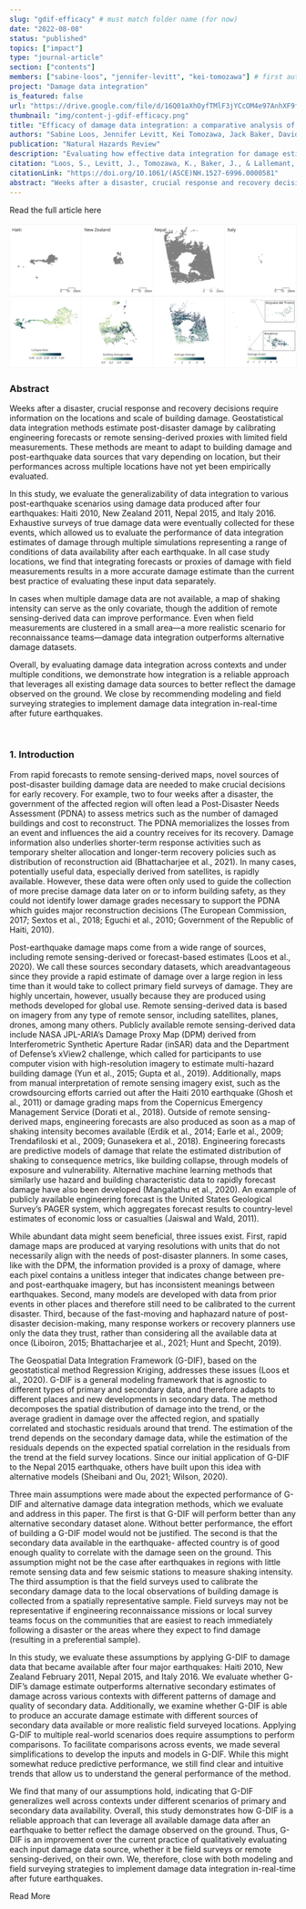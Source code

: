 ```yaml
---
slug: "gdif-efficacy" # must match folder name (for now)
date: "2022-08-08"
status: "published"
topics: ["impact"]
type: "journal-article"
section: ["contents"]
members: ["sabine-loos", "jennifer-levitt", "kei-tomozawa"] # first author's image will show
project: "Damage data integration"
is_featured: false
url: "https://drive.google.com/file/d/16Q01aXhOyfTMlF3jYCcOM4e97AnhXF9f/view?usp=share_link"
thumbnail: "img/content-j-gdif-efficacy.png"
title: "Efficacy of damage data integration: a comparative analysis of four major earthquakes"
authors: "Sabine Loos, Jennifer Levitt, Kei Tomozawa, Jack Baker, David Lallemant"
publication: "Natural Hazards Review"
description: "Evaluating how effective data integration for damage estimation with different data sources across different contexts."
citation: "Loos, S., Levitt, J., Tomozawa, K., Baker, J., & Lallemant, D. (2022). Efficacy of Damage Data Integration: A Comparative Analysis of Four Major Earthquakes. Natural Hazards Review, 23(4), 04022026."
citationLink: "https://doi.org/10.1061/(ASCE)NH.1527-6996.0000581"
abstract: "Weeks after a disaster, crucial response and recovery decisions require information on the locations and scale of building damage. Geostatistical data integration methods estimate post-disaster damage by calibrating engineering forecasts or remote sensing-derived proxies with limited field measurements. These methods are meant to adapt to building damage and post-earthquake data sources that vary depending on location, but their performances across multiple locations have not yet been empirically evaluated. In this study, we evaluate the generalizability of data integration to various post-earthquake scenarios using damage data produced after four earthquakes: Haiti 2010, New Zealand 2011, Nepal 2015, and Italy 2016. Exhaustive surveys of true damage data were eventually collected for these events, which allowed us to evaluate the performance of data integration estimates of damage through multiple simulations representing a range of conditions of data availability after each earthquake. In all case study locations, we find that integrating forecasts or proxies of damage with field measurements results in a more accurate damage estimate than the current best practice of evaluating these input data separately. In cases when multiple damage data are not available, a map of shaking intensity can serve as the only covariate, though the addition of remote sensing-derived data can improve performance. Even when field measurements are clustered in a small area—a more realistic scenario for reconnaissance teams—damage data integration outperforms alternative damage datasets. Overall, by evaluating damage data integration across contexts and under multiple conditions, we demonstrate how integration is a reliable approach that leverages all existing damage data sources to better reflect the damage observed on the ground. We close by recommending modeling and field surveying strategies to implement damage data integration in-real-time after future earthquakes."
---
```

<Link is-button to="https://drive.google.com/file/d/16Q01aXhOyfTMlF3jYCcOM4e97AnhXF9f/view"> Read the full article here </Link>

<br/>
<br/>

<div class="hero-wrapper">
    <!-- Not totally sure why the public paths are failing the build rn. Todo. -->
    <img src="./fig1-casestudies.png" :style="{maxWidth: '900px', margin: '0 auto'}"/>
</div>




### Abstract

Weeks after a disaster, crucial response and recovery decisions require information on the locations and scale of building damage. Geostatistical data integration methods estimate post-disaster damage by calibrating engineering forecasts or remote sensing-derived proxies with limited field measurements. These methods are meant to adapt to building damage and post-earthquake data sources that vary depending on location, but their performances across multiple locations have not yet been empirically evaluated.

In this study, we evaluate the generalizability of data integration to various post-earthquake scenarios using damage data produced after four earthquakes: Haiti 2010, New Zealand 2011, Nepal 2015, and Italy 2016. Exhaustive surveys of true damage data were eventually collected for these events, which allowed us to evaluate the performance of data integration estimates of damage through multiple simulations representing a range of conditions of data availability after each earthquake. In all case study locations, we find that integrating forecasts or proxies of damage with field measurements results in a more accurate damage estimate than the current best practice of evaluating these input data separately.

In cases when multiple damage data are not available, a map of shaking intensity can serve as the only covariate, though the addition of remote sensing-derived data can improve performance. Even when field measurements are clustered in a small area—a more realistic scenario for reconnaissance teams—damage data integration outperforms alternative damage datasets.

Overall, by evaluating damage data integration across contexts and under multiple conditions, we demonstrate how integration is a reliable approach that leverages all existing damage data sources to better reflect the damage observed on the ground. We close by recommending modeling and field surveying strategies to implement damage data integration in-real-time after future earthquakes.

<br/>

### 1. Introduction

From rapid forecasts to remote sensing-derived maps, novel sources of post-disaster building damage data are needed to make crucial decisions for early recovery. For example, two to four weeks after a disaster, the government of the affected region will often lead a Post-Disaster Needs Assessment (PDNA) to assess metrics such as the number of damaged buildings and cost to reconstruct. The PDNA memorializes the losses from an event and influences the aid a country receives for its recovery. Damage information also underlies shorter-term response activities such as temporary shelter allocation and longer-term recovery policies such as distribution of reconstruction aid (Bhattacharjee et al., 2021). In many cases, potentially useful data, especially derived from satellites, is rapidly available. However, these data were often only used to guide the collection of more precise damage data later on or to inform building safety, as they could not identify lower damage grades necessary to support the PDNA which guides major reconstruction decisions (The European Commission, 2017; Sextos et al., 2018; Eguchi et al., 2010; Government of the Republic of Haiti, 2010).

Post-earthquake damage maps come from a wide range of sources, including remote sensing-derived or forecast-based estimates (Loos et al., 2020). We call these sources secondary datasets, which areadvantageous since they provide a rapid estimate of damage over a large region in less time than it would take to collect primary field surveys of damage. They are highly uncertain, however, usually because they are produced using methods developed for global use. Remote sensing-derived data is based on imagery from any type of remote sensor, including satellites, planes, drones, among many others. Publicly available remote sensing-derived data include NASA JPL-ARIA’s Damage Proxy Map (DPM) derived from Interferometric Synthetic Aperture Radar (inSAR) data and the Department of Defense’s xView2 challenge, which called for participants to use computer vision with high-resolution imagery to estimate multi-hazard building damage (Yun et al., 2015; Gupta et al., 2019). Additionally, maps from manual interpretation of remote sensing imagery exist, such as the crowdsourcing efforts carried out after the Haiti 2010 earthquake (Ghosh et al., 2011) or damage grading maps from the Copernicus Emergency Management Service (Dorati et al., 2018). Outside of remote sensing-derived maps, engineering forecasts are also produced as soon as a map of shaking intensity becomes available (Erdik et al., 2014; Earle et al., 2009; Trendafiloski et al., 2009; Gunasekera et al., 2018). Engineering forecasts are predictive models of damage that relate the estimated distribution of shaking to consequence metrics, like building collapse, through models of exposure and vulnerability. Alternative machine learning methods that similarly use hazard and building characteristic data to rapidly forecast damage have also been developed (Mangalathu et al., 2020). An example of publicly available engineering forecast is the United States Geological Survey’s PAGER system, which aggregates forecast results to country-level estimates of economic loss or casualties (Jaiswal and Wald, 2011).

While abundant data might seem beneficial, three issues exist. First, rapid damage maps are produced at varying resolutions with units that do not necessarily align with the needs of post-disaster planners. In some cases, like with the DPM, the information provided is a proxy of damage, where each pixel contains a unitless integer that indicates change between pre- and post-earthquake imagery, but has inconsistent meanings between earthquakes. Second, many models are developed with data from prior events in other places and therefore still need to be calibrated to the current disaster. Third, because of the fast-moving and haphazard nature of post-disaster decision-making, many response workers or recovery planners use only the data they trust, rather than considering all the available data at once (Liboiron, 2015; Bhattacharjee et al., 2021; Hunt and Specht, 2019).

The Geospatial Data Integration Framework (G-DIF), based on the geostatistical method Regression Kriging, addresses these issues (Loos et al., 2020). G-DIF is a general modeling framework that is agnostic to different types of primary and secondary data, and therefore adapts to different places and new developments in secondary data. The method decomposes the spatial distribution of damage into the trend, or the average gradient in damage over the affected region, and spatially correlated and stochastic residuals around that trend. The estimation of the trend depends on the secondary damage data, while the estimation of the residuals depends on the expected spatial correlation in the residuals from the trend at the field survey locations. Since our initial application of G-DIF to the Nepal 2015 earthquake, others have built upon this idea with alternative models (Sheibani and Ou, 2021; Wilson, 2020).

Three main assumptions were made about the expected performance of G-DIF and alternative damage data integration methods, which we evaluate and address in this paper. The first is that G-DIF will perform better than any alternative secondary dataset alone. Without better performance, the effort of building a G-DIF model would not be justified. The second is that the secondary data available in the earthquake- affected country is of good enough quality to correlate with the damage seen on the ground. This assumption might not be the case after earthquakes in regions with little remote sensing data and few seismic stations to measure shaking intensity. The third assumption is that the field surveys used to calibrate the secondary damage data to the local observations of building damage is collected from a spatially representative sample. Field surveys may not be representative if engineering reconnaissance missions or local survey teams focus on the communities that are easiest to reach immediately following a disaster or the areas where they expect to find damage (resulting in a preferential sample).

In this study, we evaluate these assumptions by applying G-DIF to damage data that became available
after four major earthquakes: Haiti 2010, New Zealand February 2011, Nepal 2015, and Italy 2016. We evaluate whether G-DIF’s damage estimate outperforms alternative secondary estimates of damage across various contexts with different patterns of damage and quality of secondary data. Additionally, we examine whether G-DIF is able to produce an accurate damage estimate with different sources of secondary data available or more realistic field surveyed locations. Applying G-DIF to multiple real-world scenarios does require assumptions to perform comparisons. To facilitate comparisons across events, we made several simplifications to develop the inputs and models in G-DIF. While this might somewhat reduce predictive performance, we still find clear and intuitive trends that allow us to understand the general performance of the method.

We find that many of our assumptions hold, indicating that G-DIF generalizes well across contexts under different scenarios of primary and secondary data availability. Overall, this study demonstrates how G-DIF is a reliable approach that can leverage all available damage data after an earthquake to better reflect the damage observed on the ground. Thus, G-DIF is an improvement over the current practice of qualitatively evaluating each input damage data source, whether it be field surveys or remote sensing-derived, on their own. We, therefore, close with both modeling and field surveying strategies to implement damage data integration in-real-time after future earthquakes.
<br/>

<Link is-button to="https://drive.google.com/file/d/16Q01aXhOyfTMlF3jYCcOM4e97AnhXF9f/view"> Read More </Link>
